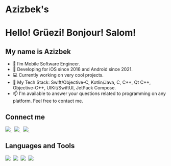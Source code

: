 # Azizbek's
# Hello! Grüezi! Bonjour! Salom! 
## My name is Azizbek

- 📱 I’m Mobile Software Engineer.
- 🤯 Developing for iOS since 2016 and Android since 2021.
- 💻 Currently working on very cool projects.
- 🌱 My Tech Stack: Swift/Objective-C, Kotlin/Java, C, C++, Qt C++, Objective-C++, UIKit/SwiftUI, JetPack Compose.
- 📫 I'm available to answer your questions related to programming on any platform. Feel free to contact me.

## Connect me

<a href="https://www.linkedin.com/in/azizbek-asadov-a94527146">
  <img src="https://img.shields.io/badge/linkedin-%230077B5.svg?&style=for-the-badge&logo=linkedin&logoColor=white" />
</a>&nbsp;
<a href="mailto:azizbek.asadov.work@gmail.com">
  <img src="https://img.shields.io/badge/gmail-D14836?style=for-the-badge&logo=gmail&logoColor=white" />
</a>&nbsp;
<a href="https://telegram.me/ios_hello">
  <img src="https://img.shields.io/badge/telegram-1DA1F2?style=for-the-badge&logo=telegram&logoColor=white" />    
</a>&nbsp;

## Languages and Tools
<img  src="https://img.shields.io/badge/iOS-727272?style=for-the-badge&logo=ios&logoColor=white">&nbsp;
<img  src="https://img.shields.io/badge/Swift-DE5D43?style=for-the-badge&logo=swift&logoColor=white">&nbsp;
<img  src="https://img.shields.io/badge/Android-4CAF50?style=for-the-badge&logo=android&logoColor=white">&nbsp;
<img  src="https://img.shields.io/badge/Kotlin-8382E3?style=for-the-badge&logo=kotlin&logoColor=white">&nbsp;
